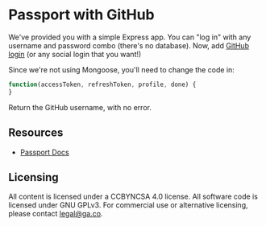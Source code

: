# Passport with GitHub

We've provided you with a simple Express app. You can "log in" with any username and password combo (there's no database). Now, add [GitHub login](https://github.com/cfsghost/passport-github) (or any social login that you want!)

Since we're not using Mongoose, you'll need to change the code in:
```js
function(accessToken, refreshToken, profile, done) {
}
```
Return the GitHub username, with no error.

## Resources

* [Passport Docs](http://passportjs.org/docs)

## Licensing
All content is licensed under a CC­BY­NC­SA 4.0 license.
All software code is licensed under GNU GPLv3. For commercial use or alternative licensing, please contact legal@ga.co.
